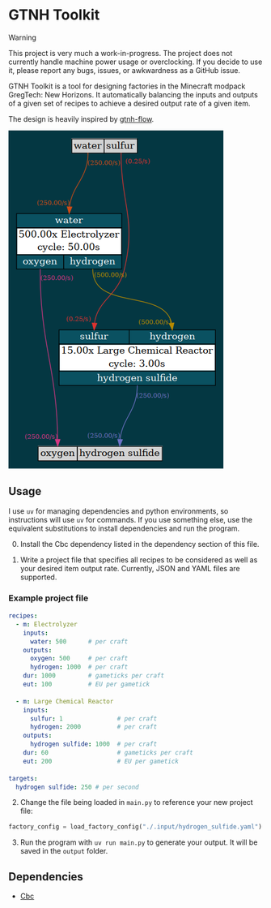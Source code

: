 # GTNH Toolkit

> [!Warning]
> This project is very much a work-in-progress. The project does not currently handle machine power usage or overclocking. If you decide to use it, please report any bugs, issues, or awkwardness as a GitHub issue.

GTNH Toolkit is a tool for designing factories in the Minecraft modpack GregTech: New Horizons.
It automatically balancing the inputs and outputs of a given set of recipes to
achieve a desired output rate of a given item.

The design is heavily inspired by [gtnh-flow](https://github.com/OrderedSet86/gtnh-flow).

![Screenshot of an example output showing a diagram for creating Hydrogen Sulfide.](./imgs/hydrogen_sulfide.png)

## Usage
I use `uv` for managing dependencies and python environments, so instructions will use `uv` for commands. If you use something else, use the equivalent substitutions to install dependencies and run the program.

0) Install the Cbc dependency listed in the dependency section of this file. 

1) Write a project file that specifies all recipes to be considered as well as your desired item output rate.
Currently, JSON and YAML files are supported.

### Example project file
```yaml
recipes:
  - m: Electrolyzer
    inputs:
      water: 500      # per craft
    outputs:
      oxygen: 500     # per craft
      hydrogen: 1000  # per craft
    dur: 1000         # gameticks per craft
    eut: 100          # EU per gametick

  - m: Large Chemical Reactor
    inputs:
      sulfur: 1               # per craft
      hydrogen: 2000          # per craft
    outputs:
      hydrogen sulfide: 1000  # per craft
    dur: 60                   # gameticks per craft
    eut: 200                  # EU per gametick

targets:
  hydrogen sulfide: 250 # per second
```

2) Change the file being loaded in `main.py` to reference your new project file:
```python
factory_config = load_factory_config("./.input/hydrogen_sulfide.yaml")
```

3) Run the program with `uv run main.py` to generate your output. It will be saved in the `output` folder.

## Dependencies

 - [Cbc](https://github.com/coin-or/Cbc/tree/master)
